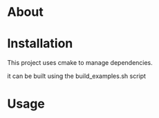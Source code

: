 # About
# Installation

This project uses cmake to manage dependencies.

it can be built using the build_examples.sh script

# Usage